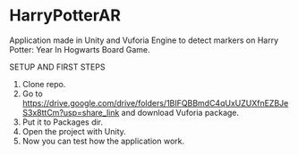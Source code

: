 # HarryPotterAR
Application made in Unity and Vuforia Engine to detect markers on Harry Potter: Year In Hogwarts Board Game.

SETUP AND FIRST STEPS
1. Clone repo.
2. Go to https://drive.google.com/drive/folders/1BIFQBBmdC4qUxUZUXfnEZBJeS3x8ttCm?usp=share_link and download Vuforia package.
3. Put it to Packages dir.
4. Open the project with Unity.
5. Now you can test how the application work.
